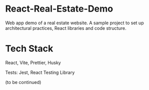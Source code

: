 # React-Real-Estate-Demo
Web app demo of a real estate website. A sample project to set up architectural practices, React libraries and code structure.  

# Tech Stack
React, Vite, Prettier, Husky

Tests: Jest, React Testing Library

(to be continued)
